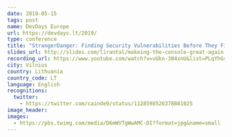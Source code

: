 ```yaml
---
date: 2019-05-15
tags: post
name: DevDays Europe
url: https://devdays.lt/2019/
type: conference
title: "StrangerDanger: Finding Security Vulnerabilities Before They Find You!"
slides_url: http://slides.com/lirantal/makeing-the-console-great-again
recording_url: https://www.youtube.com/watch?v=vUkn-304xnU&list=PLqYhGsQ9iSEqp4vWUhgzQVgWlBaDTrhlf&index=46&t=9s&ab_channel=DATAMINER
city: Vilnius
country: Lithuania
country_code: LT
language: English
recognitions:
  twitter:
    - https://twitter.com/cainde9/status/1128598526378881025
image_header:
images:
  - https://pbs.twimg.com/media/D6mWVTgWwAMC-DI?format=jpg&name=small
---
```

